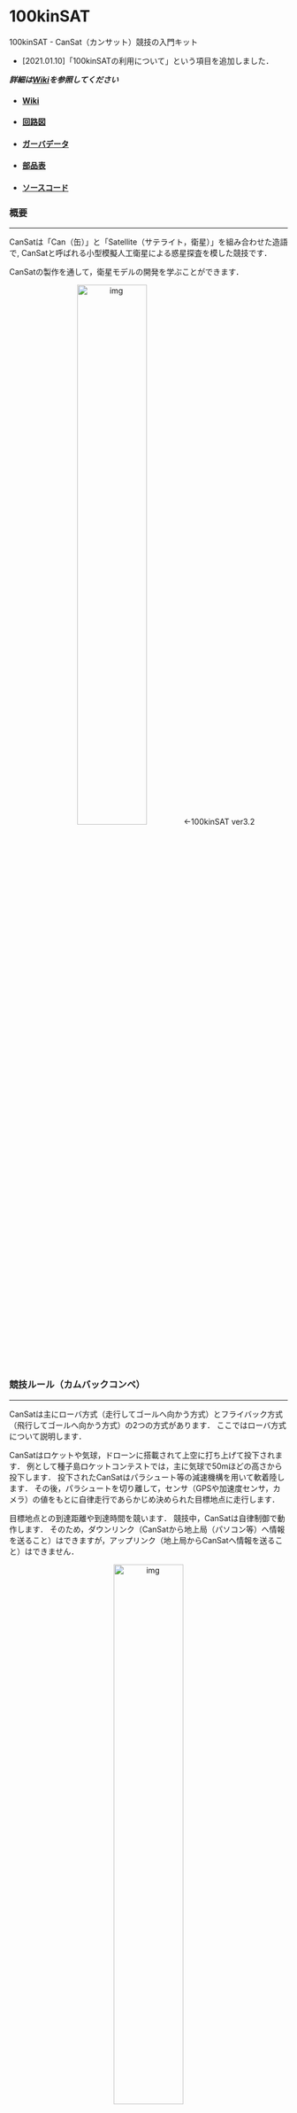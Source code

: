 # 100kinSAT
100kinSAT - CanSat（カンサット）競技の入門キット

- [2021.01.10]「100kinSATの利用について」という項目を追加しました．

***詳細は[Wiki](https://github.com/ymt117/100kinSAT/wiki)を参照してください***

 - #### [Wiki](https://github.com/ymt117/100kinSAT/wiki)
 - #### [回路図](https://github.com/ymt117/100kinSAT/tree/master/data/Circuit)
 - #### [ガーバデータ](https://github.com/ymt117/100kinSAT/tree/master/data/Gerber)
 - #### [部品表](https://github.com/ymt117/100kinSAT/tree/master/data/BOM)
 - #### [ソースコード](https://github.com/ymt117/100kinSAT/tree/master/src)

### 概要
---

CanSatは「Can（缶）」と「Satellite（サテライト，衛星）」を組み合わせた造語で,
CanSatと呼ばれる小型模擬人工衛星による惑星探査を模した競技です．

CanSatの製作を通して，衛星モデルの開発を学ぶことができます．

<div align="center">
<img src="https://github.com/ymt117/100kinSAT/blob/master/image/100kinSAT_ver3.2_1.JPG" alt="img" width="50%">
←100kinSAT ver3.2
</div>



### 競技ルール（カムバックコンペ）
---

CanSatは主にローバ方式（走行してゴールへ向かう方式）とフライバック方式（飛行してゴールへ向かう方式）の2つの方式があります．
ここではローバ方式について説明します．

CanSatはロケットや気球，ドローンに搭載されて上空に打ち上げて投下されます．
例として種子島ロケットコンテストでは，主に気球で50mほどの高さから投下します．
投下されたCanSatはパラシュート等の減速機構を用いて軟着陸します．
その後，パラシュートを切り離して，センサ（GPSや加速度センサ，カメラ）の値をもとに自律走行であらかじめ決められた目標地点に走行します．

目標地点との到達距離や到達時間を競います．
競技中，CanSatは自律制御で動作します．
そのため，ダウンリンク（CanSatから地上局（パソコン等）へ情報を送ること）はできますが，アップリンク（地上局からCanSatへ情報を送ること）はできません．

<div align="center">
<img src="https://raw.githubusercontent.com/ymt117/100kinSAT/master/image/sequential.png" alt="img" width="50%">
</div>

### 主なCanSatコンペティション
---

- 種子島ロケットコンテスト
- 能代宇宙イベント
- 缶サット甲子園

### 100kinSATの利用について
---

- 100kinSATを利用する際は，クレジット表記（100kinSAT）をしていただけるとありがたいです．
- ぜひ個人利用や授業等に活用してください（利用するときにメール等で連絡していただけると嬉しいです）．
- 100kinSATに関して，改変や営利目的での二次利用は自由に行っていただいて構いません．
- 100kinSATの制御に使用している外部ライブラリ等に関しては配布元のライセンスに従ってください．
